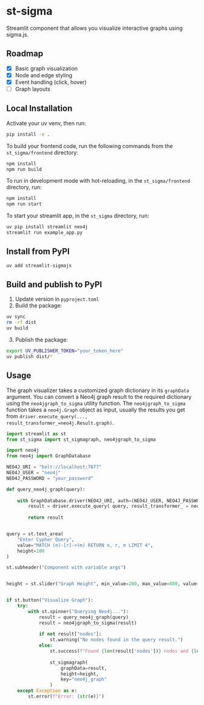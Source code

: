 # st-sigma

Streamlit component that allows you visualize interactive graphs using sigma.js.

## Roadmap
- [x] Basic graph visualization
- [x] Node and edge styling
- [x] Event handling (click, hover)
- [ ] Graph layouts

## Local Installation

Activate your uv venv, then run:

```sh
pip install -e .
```

To build your frontend code, run the following commands from the `st_sigma/frontend` directory:

```sh
npm install
npm run build
```

To run in development mode with hot-reloading, in the `st_sigma/frontend` directory, run:

```sh
npm install
npm run start
```

To start your streamlit app, in the `st_sigma` directory, run:

```sh
uv pip install streamlit neo4j
streamlit run example_app.py
```

## Install from PyPI

```sh
uv add streamlit-sigmajs
```

## Build and publish to PyPI

1. Update version in `pyproject.toml`
2. Build the package:
```sh
uv sync
rm -rf dist
uv build
```
3. Publish the package:
```sh
export UV_PUBLISHER_TOKEN="your_token_here"
uv publish dist/*
```

## Usage 

The graph visualizer takes a customized graph dictionary in its `graphData` argument.
You can convert a Neo4j graph result to the required dictionary using the `neo4jgraph_to_sigma` utility function.
The `neo4jgraph_to_sigma` function takes a `neo4j.Graph` object as input, usually the results you get from `driver.execute_query(..., result_transformer_=neo4j.Result.graph)`.

```python
import streamlit as st
from st_sigma import st_sigmagraph, neo4jgraph_to_sigma

import neo4j
from neo4j import GraphDatabase

NEO4J_URI = "bolt://localhost:7677"
NEO4J_USER = "neo4j"
NEO4J_PASSWORD = "your_password"

def query_neo4j_graph(query):
    
    with GraphDatabase.driver(NEO4J_URI, auth=(NEO4J_USER, NEO4J_PASSWORD)) as driver:
        result = driver.execute_query( query, result_transformer_ = neo4j.Result.graph )
        
        return result


query = st.text_area(
    "Enter Cypher Query",
    value="MATCH (n)-[r]->(m) RETURN n, r, m LIMIT 4",
    height=100
)

st.subheader("Component with variable args")


height = st.slider("Graph Height", min_value=200, max_value=800, value=600, step=50)


if st.button("Visualize Graph"):
    try:
        with st.spinner("Querying Neo4j..."):
            result = query_neo4j_graph(query)
            result = neo4jgraph_to_sigma(result)
            
            if not result["nodes"]:
                st.warning("No nodes found in the query result.")
            else:
                st.success(f"Found {len(result['nodes'])} nodes and {len(result['relationships'])} relationships")
                
                st_sigmagraph(
                    graphData=result,
                    height=height,
                    key="neo4j_graph"
                )
    except Exception as e:
        st.error(f"Error: {str(e)}")
```